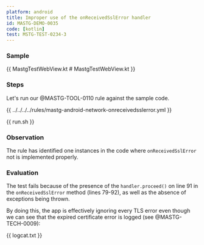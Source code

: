 ```yaml
---
platform: android
title: Improper use of the onReceivedSslError handler
id: MASTG-DEMO-0035
code: [kotlin]
test: MSTG-TEST-0234-3
---
```


### Sample

{{ MastgTestWebView.kt # MastgTestWebView.kt }}

### Steps

Let's run our @MASTG-TOOL-0110 rule against the sample code.

{{ ../../../../rules/mastg-android-network-onreceivedsslerror.yml }}

{{ run.sh }}

### Observation

The rule has identified one instances in the code where `onReceivedSslError` not is implemented properly.

### Evaluation

The test fails because of the presence of the `handler.proceed()` on line 91 in the `onReceivedSslError` method (lines 79-92), as well as the absence of exceptions being thrown.

By doing this, the app is effectively ignoring every TLS error even though we can see that the expired certificate error is logged (see @MASTG-TECH-0009):

{{ logcat.txt }}

